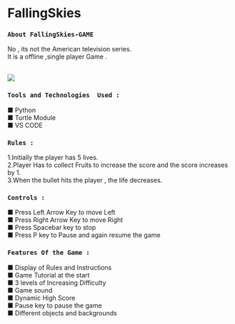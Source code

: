 # FallingSkies

### `About FallingSkies-GAME`
No , its not  the American television series.<br /> 
It is a  offline ,single player Game .<br /> 
<br />

![](https://github.com/KshitijDarekar/FallingSkies-GAME/blob/master/images/screenrecording.gif)

### `Tools and Technologies  Used :`
■ Python<br />
■ Turtle Module<br />
■ VS CODE<br />


### `Rules :`
1.Initially the player has 5 lives.<br />
2.Player Has to collect Fruits to increase the score and the score increases by 1.<br /> 
3.When the bullet hits the player , the life decreases.<br />

### `Controls :`
■ Press  Left  Arrow Key to move Left<br /> 
■ Press  Right  Arrow Key to move Right<br /> 
■ Press Spacebar key to stop<br /> 
■ Press P key to Pause and again resume the game<br /> 

### `Features Of the Game :`
■ Display of Rules and Instructions<br /> 
■ Game Tutorial at the start <br /> 
■ 3 levels of Increasing Difficulty<br /> 
■ Game sound <br /> 
■ Dynamic High Score<br /> 
■ Pause key to pause the game<br /> 
■ Different objects and backgrounds<br /> 



